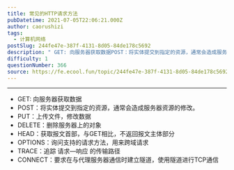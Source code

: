 ```yaml
---
title: 常见的HTTP请求方法
pubDatetime: 2021-07-05T22:06:21.000Z
author: caorushizi
tags:
  - 计算机网络
postSlug: 244fe47e-387f-4131-8d05-84de178c5692
description: " GET: 向服务器获取数据POST：将实体提交到指定的资源，通常会造成服务器资源的修改。PUT：上传文件，修改数据DELETE：删除服务器上的对象HEAD：获取报文首部，与GET相比，不返回报文主体部分OPTIONS：询问支持的请求方法，用来跨域请求TRACE：追踪 请求—响应 的传输路径CONNECT：要求在与代理服务器通信时建立隧道，使用隧道进行TCP通信"
difficulty: 1
questionNumber: 366
source: https://fe.ecool.fun/topic/244fe47e-387f-4131-8d05-84de178c5692
---
```


<p></p>

---

<ul><li>GET: 向服务器获取数据</li><li>POST：将实体提交到指定的资源，通常会造成服务器资源的修改。</li><li>PUT：上传文件，修改数据</li><li>DELETE：删除服务器上的对象</li><li>HEAD：获取报文首部，与GET相比，不返回报文主体部分</li><li>OPTIONS：询问支持的请求方法，用来跨域请求</li><li>TRACE：追踪 请求—响应 的传输路径</li><li>CONNECT：要求在与代理服务器通信时建立隧道，使用隧道进行TCP通信</li></ul>
